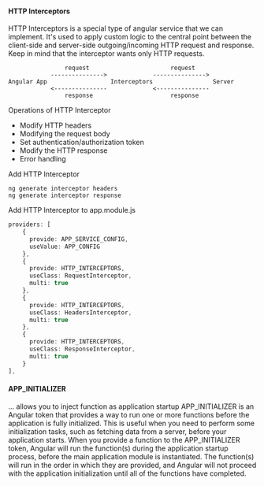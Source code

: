 #### HTTP Interceptors
HTTP Interceptors is a special type of angular service that we can implement. It's used to apply custom logic to the central point between the client-side and server-side outgoing/incoming HTTP request and response. Keep in mind that the interceptor wants only HTTP requests.
```
                request                       request
            --------------->             --------------->
Angular App                  Interceptors                 Server 
            <---------------             <---------------
                response                      response
```
Operations of HTTP Interceptor
- Modify HTTP headers
- Modifying the request body
- Set authentication/authorization token
- Modify the HTTP response
- Error handling

Add HTTP Interceptor
```
ng generate interceptor headers
ng generate interceptor response
```

Add HTTP Interceptor to app.module.js
```typescript
providers: [
    {
      provide: APP_SERVICE_CONFIG,
      useValue: APP_CONFIG
    }, 
    {
      provide: HTTP_INTERCEPTORS,
      useClass: RequestInterceptor,
      multi: true
    },
    {
      provide: HTTP_INTERCEPTORS,
      useClass: HeadersInterceptor,
      multi: true
    },
    {
      provide: HTTP_INTERCEPTORS,
      useClass: ResponseInterceptor,
      multi: true
    }
],
```

#### APP_INITIALIZER
... allows you to inject function as application startup
APP_INITIALIZER is an Angular token that provides a way to run one or more functions before the application is fully initialized. This is useful when you need to perform some initialization tasks, such as fetching data from a server, before your application starts.
When you provide a function to the APP_INITIALIZER token, Angular will run the function(s) during the application startup process, before the main application module is instantiated. The function(s) will run in the order in which they are provided, and Angular will not proceed with the application initialization until all of the functions have completed.
